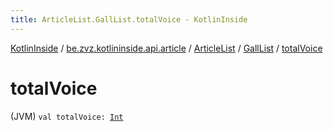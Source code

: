 ```yaml
---
title: ArticleList.GallList.totalVoice - KotlinInside
---
```


[KotlinInside](../../../index.html) / [be.zvz.kotlininside.api.article](../../index.html) / [ArticleList](../index.html) / [GallList](index.html) / [totalVoice](./total-voice.html)

# totalVoice

(JVM) `val totalVoice: `[`Int`](https://kotlinlang.org/api/latest/jvm/stdlib/kotlin/-int/index.html)